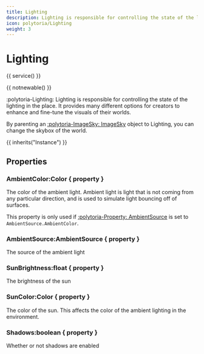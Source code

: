 ```yaml
---
title: Lighting
description: Lighting is responsible for controlling the state of the lighting in the place.
icon: polytoria/Lighting
weight: 3
---
```


# Lighting

{{ service() }}

{{ notnewable() }}

:polytoria-Lighting: Lighting is responsible for controlling the state of the lighting in the place. It provides many different options for creators to enhance and fine-tune the visuals of their worlds.

By parenting an [:polytoria-ImageSky: ImageSky](/objects/world/ImageSky) object to Lighting, you can change the skybox of the world.

{{ inherits("Instance") }}

## Properties

### AmbientColor:Color { property }

The color of the ambient light. Ambient light is light that is not coming from any particular direction, and is used to simulate light bouncing off of surfaces.

This property is only used if [:polytoria-Property: AmbientSource](#AmbientSource) is set to `AmbientSource.AmbientColor`.

### AmbientSource:AmbientSource { property }

The source of the ambient light

### SunBrightness:float { property }

The brightness of the sun

### SunColor:Color { property }

The color of the sun. This affects the color of the ambient lighting in the environment.

### Shadows:boolean { property }

Whether or not shadows are enabled
